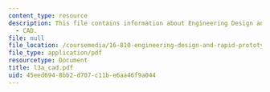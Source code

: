 ```yaml
---
content_type: resource
description: This file contains information about Engineering Design and Rapid Prototyping
  - CAD.
file: null
file_location: /coursemedia/16-810-engineering-design-and-rapid-prototyping-january-iap-2007/45eed6948bb2d707c11be6aa46f9a044_l3a_cad.pdf
file_type: application/pdf
resourcetype: Document
title: l3a_cad.pdf
uid: 45eed694-8bb2-d707-c11b-e6aa46f9a044
---
```

